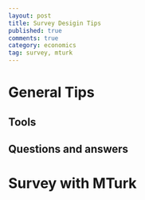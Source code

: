 ```yaml
---
layout: post
title: Survey Desigin Tips
published: true
comments: true
category: economics
tag: survey, mturk
---
```


# General Tips

## Tools

## Questions and answers

# Survey with MTurk

